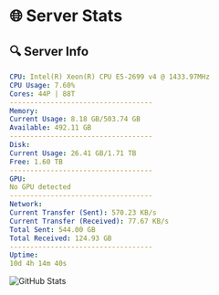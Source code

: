 # 🌐 Server Stats
## 🔍 Server Info
```yaml
CPU: Intel(R) Xeon(R) CPU E5-2699 v4 @ 1433.97MHz
CPU Usage: 7.60%
Cores: 44P | 88T
-----------------------------------
Memory:
Current Usage: 8.18 GB/503.74 GB
Available: 492.11 GB
-----------------------------------
Disk:
Current Usage: 26.41 GB/1.71 TB
Free: 1.60 TB
-----------------------------------
GPU:
No GPU detected
-----------------------------------
Network:
Current Transfer (Sent): 570.23 KB/s
Current Transfer (Received): 77.67 KB/s
Total Sent: 544.00 GB
Total Received: 124.93 GB
-----------------------------------
Uptime:
10d 4h 14m 40s
```
![GitHub Stats](https://img.shields.io/badge/Updated-2025-04-29_21:23:28-blue)